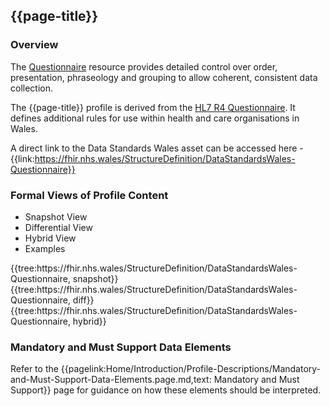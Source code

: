 <div class="warning"><span class="ExperiWarn"></span></div>

## {{page-title}}

### Overview
The [Questionnaire](https://www.hl7.org/fhir/r4/questionnaire.html) resource provides detailed control over order, presentation, phraseology and grouping to allow coherent, consistent data collection.


The {{page-title}} profile is derived from the [HL7 R4 Questionnaire](https://hl7.org/fhir/R4/questionnaire.html). It defines additional rules for use within health and care organisations in Wales.

A direct link to the Data Standards Wales asset can be accessed here - {{link:https://fhir.nhs.wales/StructureDefinition/DataStandardsWales-Questionnaire}}


### Formal Views of Profile Content
<div class="tab-wrap">
  <ul class="tab-head">
    <li class="tablink tab-active" onclick="openCity(this,'tabsnap')" data-target="tabsnap">
      Snapshot View
    </li>
    <li class="tablink" onclick="openCity(this,'tabdiff')" data-target="tabdiff">
      Differential View
    </li>
    <li class="tablink" onclick="openCity(this,'tabhybrid')" data-target="tabhybrid">
      Hybrid View
    </li>
    <li class="tablink" onclick="openCity(this,'tabeg')" data-target="tabeg">
      Examples
    </li>    
  </ul>
  <div class="tab-main">
    <div id="tabsnap" class="tabcontent active">      
      {{tree:https://fhir.nhs.wales/StructureDefinition/DataStandardsWales-Questionnaire, snapshot}}
    </div>
    <div id="tabdiff" class="tabcontent">
      {{tree:https://fhir.nhs.wales/StructureDefinition/DataStandardsWales-Questionnaire, diff}}
	</div>
    <div id="tabhybrid" class="tabcontent">
      {{tree:https://fhir.nhs.wales/StructureDefinition/DataStandardsWales-Questionnaire, hybrid}}
	</div>
  <div id="tabeg" class="tabcontent">
  </div>
</div>

### Mandatory and Must Support Data Elements
Refer to the {{pagelink:Home/Introduction/Profile-Descriptions/Mandatory-and-Must-Support-Data-Elements.page.md,text: Mandatory and Must Support}} page for guidance on how these elements should be interpreted.
 